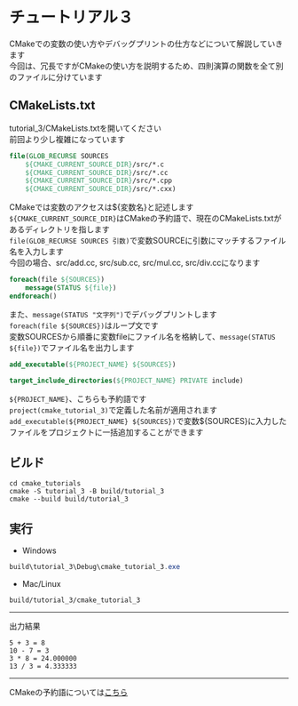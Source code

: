 # チュートリアル３
CMakeでの変数の使い方やデバッグプリントの仕方などについて解説していきます  
今回は、冗長ですがCMakeの使い方を説明するため、四則演算の関数を全て別のファイルに分けています

## CMakeLists.txt
tutorial_3/CMakeLists.txtを開いてください  
前回より少し複雑になっています  

```CMake
file(GLOB_RECURSE SOURCES
    ${CMAKE_CURRENT_SOURCE_DIR}/src/*.c
    ${CMAKE_CURRENT_SOURCE_DIR}/src/*.cc
    ${CMAKE_CURRENT_SOURCE_DIR}/src/*.cpp
    ${CMAKE_CURRENT_SOURCE_DIR}/src/*.cxx)
```

CMakeでは変数のアクセスは\${変数名}と記述します  
`${CMAKE_CURRENT_SOURCE_DIR}`はCMakeの予約語で、現在のCMakeLists.txtがあるディレクトリを指します  
`file(GLOB_RECURSE SOURCES 引数)`で変数SOURCEに引数にマッチするファイル名を入力します  
今回の場合、src/add.cc, src/sub.cc, src/mul.cc, src/div.ccになります  

```CMake
foreach(file ${SOURCES})
    message(STATUS ${file})
endforeach()
```
 
また、`message(STATUS "文字列")`でデバッグプリントします  
`foreach(file ${SOURCES})`はループ文です  
変数SOURCESから順番に変数fileにファイル名を格納して、`message(STATUS ${file})`でファイル名を出力します  

```CMake
add_executable(${PROJECT_NAME} ${SOURCES})

target_include_directories(${PROJECT_NAME} PRIVATE include)
```

`${PROJECT_NAME}`、こちらも予約語です  
`project(cmake_tutorial_3)`で定義した名前が適用されます  
`add_executable(${PROJECT_NAME} ${SOURCES})`で変数\${SOURCES}に入力したファイルをプロジェクトに一括追加することができます  

## ビルド

```Shell
cd cmake_tutorials
cmake -S tutorial_3 -B build/tutorial_3
cmake --build build/tutorial_3
```

## 実行 
- Windows

```PowerShell
build\tutorial_3\Debug\cmake_tutorial_3.exe
```

- Mac/Linux

```Shell
build/tutorial_3/cmake_tutorial_3
```

---
出力結果
```
5 + 3 = 8
10 - 7 = 3
3 * 8 = 24.000000
13 / 3 = 4.333333
```

---
CMakeの予約語については[こちら](https://cmake.org/cmake/help/v3.22/manual/cmake-variables.7.html)
